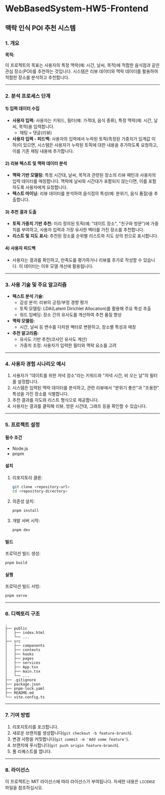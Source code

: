 # WebBasedSystem-HW5-Frontend
## 맥락 인식 POI 추천 시스템

### **1. 개요**

**목적:**

이 프로젝트의 목표는 사용자의 특정 맥락(예: 시간, 날씨, 목적)에 적합한 음식점과 같은 관심 장소(POI)를 추천하는 것입니다. 시스템은 리뷰 데이터와 맥락 데이터를 활용하여 적합한 장소를 분석하고 추천합니다.

---

### **2. 분석 프로세스 단계**

#### **1) 입력 데이터 수집**

- **사용자 입력:**
  사용자는 키워드, 필터(예: 가격대, 음식 종류), 특정 맥락(예: 시간, 날씨, 목적)을 입력합니다.
    - 채팅 = 댓글(리뷰)
- **사용자 입력 - 피드백:**
  사용자의 입력에서 누락된 토픽(측정된 가중치가 임계값 이하)이 있으면, 시스템은 사용자가 누락된 토픽에 대한 내용을 추가하도록 요청하고, 이를 기존 채팅 내용에 추가합니다.

#### **2) 리뷰 텍스트 및 맥락 데이터 분석**

- **맥락 기반 모델링:**
  특정 시간대, 날씨, 목적과 관련된 장소의 리뷰 패턴과 사용자의 입력 데이터를 매칭합니다. 맥락에 날씨와 시간대가 포함되지 않는다면, 이를 포함하도록 사용자에게 요청합니다.
- **텍스트 마이닝:**
  리뷰 데이터를 분석하여 음식점의 특성(예: 분위기, 음식 품질)을 추출합니다.

#### **3) 추천 결과 도출**

- **토픽 가중치 기반 추천:**
  미리 정의된 토픽(예: "데이트 장소", "친구와 방문")에 가중치를 부여하고, 사용자 입력과 가장 유사한 벡터를 가진 장소를 추천합니다.
- **리스트 및 지도 표시:**
  추천된 장소를 순위별 리스트와 지도 상의 핀으로 표시합니다.

#### **4) 사용자 피드백**

- 사용자는 결과를 확인하고, 만족도를 평가하거나 리뷰를 추가로 작성할 수 있습니다. 이 데이터는 이후 모델 개선에 활용됩니다.

---

### **3. 사용 기술 및 주요 알고리즘**

- **텍스트 분석 기술:**
    - 감성 분석: 리뷰의 긍정/부정 경향 평가
    - 토픽 모델링: LDA(Latent Dirichlet Allocation)를 활용해 주요 특성 추출
    - 워드 임베딩: 장소 간의 유사도를 계산하여 추천 품질 향상
- **맥락 모델링:**
    - 시간, 날씨 등 변수를 다차원 벡터로 변환하고, 장소별 특성과 매칭
- **추천 알고리즘:**
    - 유사도 기반 추천(코사인 유사도 계산)
    - 가중치 조정: 사용자가 입력한 필터와 맥락 요소를 고려

---

### **4. 사용자 경험 시나리오 예시**

1. 사용자가 "데이트를 위한 저녁 장소"라는 키워드와 "저녁 시간, 비 오는 날"의 필터를 설정합니다.
2. 시스템은 입력된 맥락 데이터를 분석하고, 관련 리뷰에서 "분위기 좋은"과 "조용한" 특성을 가진 장소를 식별합니다.
3. 추천 결과를 지도와 리스트 형식으로 제공합니다.
4. 사용자는 결과를 클릭해 리뷰, 방문 시간대, 그래프 등을 확인할 수 있습니다.

---

### **5. 프로젝트 설정**

#### **필수 조건**

- Node.js
- pnpm

#### **설치**

1. 리포지토리 클론:
   ```sh
   git clone <repository-url>
   cd <repository-directory>
   ```

2. 의존성 설치:
   ```sh
   pnpm install
   ```

3. 개발 서버 시작:
   ```sh
   pnpm dev
   ```

#### **빌드**

프로덕션 빌드 생성:
```sh
pnpm build
```

#### **실행**

프로덕션 빌드 서빙:
```sh
pnpm serve
```

---

### **6. 디렉토리 구조**

```
.
├── public
│   ├── index.html
│   └── ...
├── src
│   ├── components
│   ├── contexts
│   ├── hooks
│   ├── pages
│   ├── services
│   ├── App.tsx
│   ├── main.tsx
│   └── ...
├── .gitignore
├── package.json
├── pnpm-lock.yaml
├── README.md
└── vite.config.ts
```

---

### **7. 기여 방법**

1. 리포지토리를 포크합니다.
2. 새로운 브랜치를 생성합니다(`git checkout -b feature-branch`).
3. 변경 사항을 커밋합니다(`git commit -m 'Add some feature'`).
4. 브랜치에 푸시합니다(`git push origin feature-branch`).
5. 풀 리퀘스트를 엽니다.

---

### **8. 라이선스**

이 프로젝트는 MIT 라이선스에 따라 라이선스가 부여됩니다. 자세한 내용은 `LICENSE` 파일을 참조하십시오.